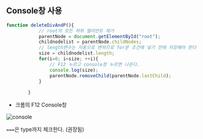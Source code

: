 ## Console창 사용

``` javascript
function deleteDivAndP(){
			// root의 모든 하위 엘리먼트 제거
			parentNode = document.getElementById("root");
			childnodelist = parentNode.childNodes;
			// length변수는 자동으로 변하므로 for문 조건에 넣기 전에 저장해야 한다.
			size = childnodelist.length;
			for(i=0; i<size; ++i){
				// F12 누르고 console창 누르면 나온다.
				console.log(size);
				parentNode.removeChild(parentNode.lastChild);
			}
			
		}
```

- 크롬의 F12 Console창

![console](C:\Users\student\Desktop\TIL\images\console.PNG)

`===`은 type까지 체크한다. (권장됨)